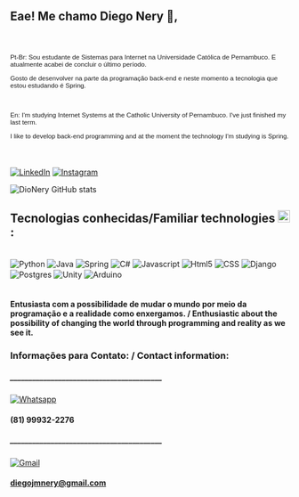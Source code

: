 
## Eae! Me chamo Diego Nery 🖖,
<br/>
<h4 align="left">

  <p style="font-size: smaller;
    font-family: Verdana, Geneva, Tahoma, sans-serif;
    font-style: normal;
    font-weight: normal;"> Pt-Br: Sou estudante de Sistemas para Internet na Universidade Católica de Pernambuco. E atualmente acabei de concluir o último período.</p>
    <p style="font-size: smaller;
    font-family: Verdana, Geneva, Tahoma, sans-serif;
    font-style: normal;
    font-weight: normal;"> Gosto de desenvolver na parte da programação back-end e neste momento a tecnologia que estou estudando é Spring.</p>
    <br/>
    <p style="font-size: smaller;
    font-family: Verdana, Geneva, Tahoma, sans-serif;
    font-style: normal;
    font-weight: normal;"> En: I'm studying Internet Systems at the Catholic University of Pernambuco. I've just finished my last term.</p>
    <p style="font-size: smaller;
    font-family: Verdana, Geneva, Tahoma, sans-serif;
    font-style: normal;
    font-weight: normal;"> I like to develop back-end programming and at the moment the technology I'm studying is Spring.</p>
</h6> <br/>

[![LinkedIn](https://img.shields.io/badge/LinkedIn-0077B5?style=for-the-badge&logo=linkedin&logoColor=white)](https://www.linkedin.com/in/diego-nery-7952b1229)
[![Instagram](https://img.shields.io/badge/Instagram-E4405F?style=for-the-badge&logo=instagram&logoColor=white)](https://www.instagram.com/diegojmnery/)

![DioNery GitHub stats](https://github-readme-stats.vercel.app/api?username=DioNery&show_icons=true&theme=synthwave)

## Tecnologias conhecidas/Familiar technologies <img src = "https://media2.giphy.com/media/QssGEmpkyEOhBCb7e1/giphy.gif?cid=ecf05e47a0n3gi1bfqntqmob8g9aid1oyj2wr3ds3mg700bl&rid=giphy.gif" width = 22>: 


<div style="display: inline_block"><br/>
    <img align="center" alt="Python" src= "https://img.shields.io/badge/Python-3776AB?style=for-the-badge&logo=python&logoColor=white">
    <img align="center" alt="Java" src= "https://img.shields.io/badge/Java-ED8B00?style=for-the-badge&logo=openjdk&logoColor=white">
    <img align="center" alt="Spring" src= "https://img.shields.io/badge/Spring-6DB33F?style=for-the-badge&logo=spring&logoColor=white">
    <img align="center" alt="C#" src= "https://img.shields.io/badge/C%23-239120?style=for-the-badge&logo=c-sharp&logoColor=white">
    <img align="center" alt="Javascript" src= "https://img.shields.io/badge/JavaScript-323330?style=for-the-badge&logo=javascript&logoColor=F7DF1E">
    <img align="center" alt="Html5" src= "https://img.shields.io/badge/HTML5-E34F26?style=for-the-badge&logo=html5&logoColor=white">
    <img align="center" alt="CSS" src= "https://img.shields.io/badge/CSS-239120?&style=for-the-badge&logo=css3&logoColor=white">
    <img align="center" alt="Django" src= "https://img.shields.io/badge/Django-092E20?style=for-the-badge&logo=django&logoColor=white">
    <img align="center" alt="Postgres" src= "https://img.shields.io/badge/PostgreSQL-316192?style=for-the-badge&logo=postgresql&logoColor=white">
    <img align="center" alt="Unity" src= "https://img.shields.io/badge/Unity-100000?style=for-the-badge&logo=unity&logoColor=white">
    <img align="center" alt="Arduino" src= "https://img.shields.io/badge/Arduino-00979D?style=for-the-badge&logo=Arduino&logoColor=white">
</div><br/>

#### Entusiasta com a possibilidade de mudar o mundo por meio da programação e a realidade como enxergamos. / Enthusiastic about the possibility of changing the world through programming and reality as we see it.

### Informações para Contato: / Contact information:

##### _________________________________________
[![Whatsapp](https://img.shields.io/badge/WhatsApp-25D366?style=for-the-badge&logo=whatsapp&logoColor=white)]() 
 #### (81) 99932-2276
##### _________________________________________
 [![Gmail](https://img.shields.io/badge/Gmail-D14836?style=for-the-badge&logo=gmail&logoColor=white)]() 
 #### diegojmnery@gmail.com

